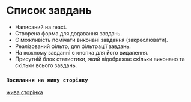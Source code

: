  # Список завдань
 
 - Написаний на react.
 - Створена форма для додавання завдань.
 - Є можливість помічати виконані завдання (закреслювати).
 - Реалізований фільтр, для фільтрації завдань.
 - На кожному завданні є кнопка для його видалення.
 - Присутній блок статистики, який відображає скільки виконано та скільки всього завдань.
 

### `Посилання на живу сторінку`

[жива сторінка](https://pavlo-zubovych.github.io/todoList_React/)
